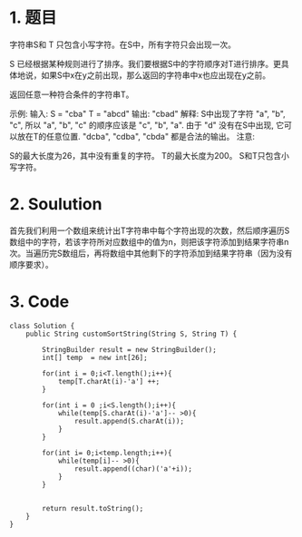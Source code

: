 # 1. 题目
字符串S和 T 只包含小写字符。在S中，所有字符只会出现一次。

S 已经根据某种规则进行了排序。我们要根据S中的字符顺序对T进行排序。更具体地说，如果S中x在y之前出现，那么返回的字符串中x也应出现在y之前。

返回任意一种符合条件的字符串T。

示例:
输入:
S = "cba"
T = "abcd"
输出: "cbad"
解释: 
S中出现了字符 "a", "b", "c", 所以 "a", "b", "c" 的顺序应该是 "c", "b", "a". 
由于 "d" 没有在S中出现, 它可以放在T的任意位置. "dcba", "cdba", "cbda" 都是合法的输出。
注意:

S的最大长度为26，其中没有重复的字符。
T的最大长度为200。
S和T只包含小写字符。
# 2. Soulution  
首先我们利用一个数组来统计出T字符串中每个字符出现的次数，然后顺序遍历S数组中的字符，若该字符所对应数组中的值为n，则把该字符添加到结果字符串n次。当遍历完S数组后，再将数组中其他剩下的字符添加到结果字符串（因为没有顺序要求）。
# 3. Code
```
class Solution {
    public String customSortString(String S, String T) {
        
        StringBuilder result = new StringBuilder();
        int[] temp  = new int[26];
        
        for(int i = 0;i<T.length();i++){
            temp[T.charAt(i)-'a'] ++;
        }
        
        for(int i = 0 ;i<S.length();i++){
            while(temp[S.charAt(i)-'a']-- >0){
                result.append(S.charAt(i));
            }
        }
        
        for(int i= 0;i<temp.length;i++){
            while(temp[i]-- >0){
                result.append((char)('a'+i));
            }
        }
        
        
        return result.toString();
    }
}
```
